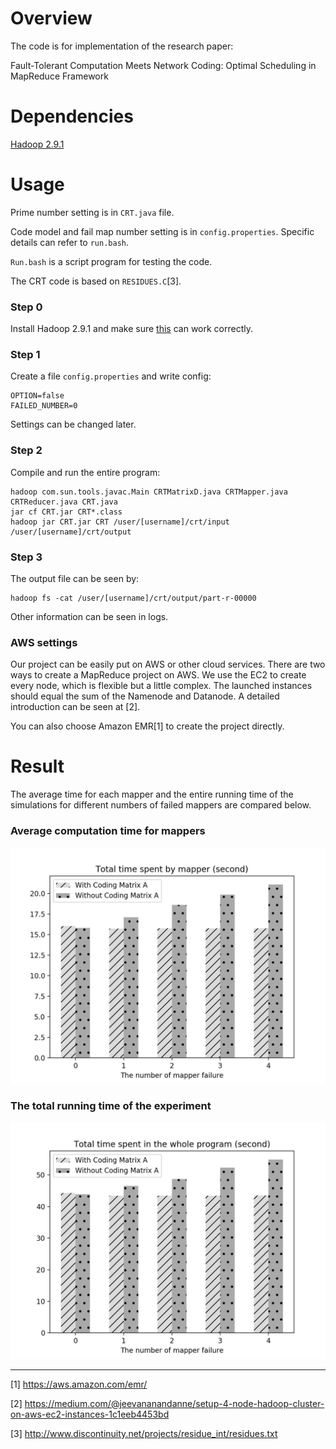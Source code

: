 # Overview

The code is for implementation of the research paper:

Fault-Tolerant Computation Meets Network Coding: Optimal Scheduling in MapReduce Framework

# Dependencies

[Hadoop 2.9.1](http://hadoop.apache.org/docs/r2.9.1/index.html)

# Usage

Prime number setting is in `CRT.java` file.

Code model and fail map number setting is in `config.properties`. Specific details can refer to `run.bash`.

`Run.bash` is a script program for testing the code.

The CRT code is based on `RESIDUES.C`[3].

### Step 0

Install Hadoop 2.9.1 and make sure [this](https://hadoop.apache.org/docs/stable/hadoop-project-dist/hadoop-common/SingleCluster.html) can work correctly.

### Step 1

Create a file `config.properties` and write config:

    OPTION=false
    FAILED_NUMBER=0
    
Settings can be changed later.

### Step 2

Compile and run the entire program:

    hadoop com.sun.tools.javac.Main CRTMatrixD.java CRTMapper.java CRTReducer.java CRT.java
    jar cf CRT.jar CRT*.class
    hadoop jar CRT.jar CRT /user/[username]/crt/input /user/[username]/crt/output

### Step 3

The output file can be seen by:

    hadoop fs -cat /user/[username]/crt/output/part-r-00000

Other information can be seen in logs.

### AWS settings

Our project can be easily put on AWS or other cloud services. There are two ways to create a MapReduce project on AWS. We use the EC2 to create every node, which is flexible but a little complex. The launched instances should equal the sum of the Namenode and Datanode. A detailed introduction can be seen at [2].

You can also choose Amazon EMR[1] to create the project directly.

# Result

The average time for each mapper and the entire running time of the simulations for different numbers of failed mappers are compared below.

### Average computation time for mappers
![Average computation time for mappers](Pic/img1.jpg)

### The total running time of the experiment
![Entire time of the simulations](Pic/img2.jpg)

------
[1] https://aws.amazon.com/emr/

[2] https://medium.com/@jeevananandanne/setup-4-node-hadoop-cluster-on-aws-ec2-instances-1c1eeb4453bd

[3] http://www.discontinuity.net/projects/residue_int/residues.txt

